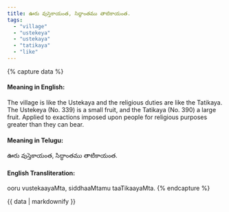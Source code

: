 ```yaml
---
title: ఊరు వుస్తెకాయంత, సిద్ధాంతము తాటికాయంత.
tags:
  - "village"
  - "ustekeya"
  - "ustekaya"
  - "tatikaya"
  - "like"
---
```


{% capture data %}
#### Meaning in English:
The village is like the Ustekaya and the religious duties are like the Tatikaya.
The Ustekeya (No. 339) is a small fruit, and the Tatikaya (No. 390) a large fruit.
Applied to exactions imposed upon people for religious purposes greater than they can bear.

#### Meaning in Telugu:
ఊరు వుస్తెకాయంత, సిద్ధాంతము తాటికాయంత.

#### English Transliteration:
ooru vustekaayaMta, siddhaaMtamu taaTikaayaMta.
{% endcapture %}

<div class="notice">{{ data | markdownify }}</div>


